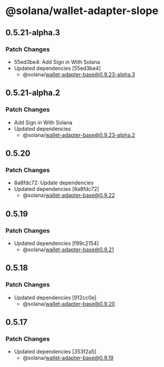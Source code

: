 # @solana/wallet-adapter-slope

## 0.5.21-alpha.3

### Patch Changes

-   55ed3be4: Add Sign in With Solana
-   Updated dependencies [55ed3be4]
    -   @solana/wallet-adapter-base@0.9.23-alpha.3

## 0.5.21-alpha.2

### Patch Changes

-   Add Sign in With Solana
-   Updated dependencies
    -   @solana/wallet-adapter-base@0.9.23-alpha.2

## 0.5.20

### Patch Changes

-   8a8fdc72: Update dependencies
-   Updated dependencies [8a8fdc72]
    -   @solana/wallet-adapter-base@0.9.22

## 0.5.19

### Patch Changes

-   Updated dependencies [f99c2154]
    -   @solana/wallet-adapter-base@0.9.21

## 0.5.18

### Patch Changes

-   Updated dependencies [912cc0e]
    -   @solana/wallet-adapter-base@0.9.20

## 0.5.17

### Patch Changes

-   Updated dependencies [353f2a5]
    -   @solana/wallet-adapter-base@0.9.19
